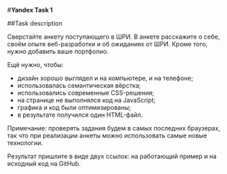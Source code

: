 #**Yandex Task 1**

##Task description

Сверстайте анкету поступающего в ШРИ. В анкете расскажите о себе, своём опыте веб-разработки и об ожиданиях от ШРИ. Кроме того, нужно добавить ваше портфолио.

Ещё нужно, чтобы:

* дизайн хорошо выглядел и на компьютере, и на телефоне;
* использовалась семантическая вёрстка;
* использовались современные CSS-решения;
* на странице не выполнялся код на JavaScript;
* графика и код были оптимизированы;
* в результате получился один HTML-файл.

Примечание: проверять задания будем в самых последних браузерах, так что при реализации анкеты можно использовать самые новые технологии.

Результат пришлите в виде двух ссылок: на работающий пример и на исходный код на GitHub.